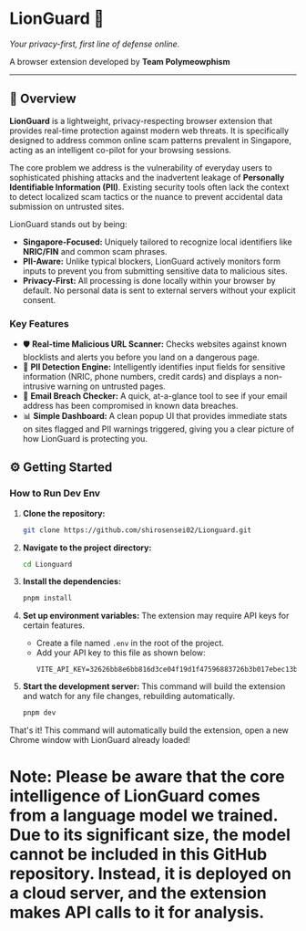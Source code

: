 # LionGuard 🦁

*Your privacy-first, first line of defense online.*

A browser extension developed by **Team Polymeowphism** 

---

## 🚀 Overview

**LionGuard** is a lightweight, privacy-respecting browser extension that provides real-time protection against modern web threats. It is specifically designed to address common online scam patterns prevalent in Singapore, acting as an intelligent co-pilot for your browsing sessions.

The core problem we address is the vulnerability of everyday users to sophisticated phishing attacks and the inadvertent leakage of **Personally Identifiable Information (PII)**. Existing security tools often lack the context to detect localized scam tactics or the nuance to prevent accidental data submission on untrusted sites.

LionGuard stands out by being:
* **Singapore-Focused:** Uniquely tailored to recognize local identifiers like **NRIC/FIN** and common scam phrases.
* **PII-Aware:** Unlike typical blockers, LionGuard actively monitors form inputs to prevent you from submitting sensitive data to malicious sites.
* **Privacy-First:** All processing is done locally within your browser by default. No personal data is sent to external servers without your explicit consent.

### Key Features
* 🛡️ **Real-time Malicious URL Scanner:** Checks websites against known blocklists and alerts you before you land on a dangerous page.
* 🔎 **PII Detection Engine:** Intelligently identifies input fields for sensitive information (NRIC, phone numbers, credit cards) and displays a non-intrusive warning on untrusted pages.
* 📧 **Email Breach Checker:** A quick, at-a-glance tool to see if your email address has been compromised in known data breaches.
* 📊 **Simple Dashboard:** A clean popup UI that provides immediate stats on sites flagged and PII warnings triggered, giving you a clear picture of how LionGuard is protecting you.

## ⚙️ Getting Started

### How to Run Dev Env

1.  **Clone the repository:**
    ```bash
    git clone https://github.com/shirosensei02/Lionguard.git
    ```

2.  **Navigate to the project directory:**
    ```bash
    cd Lionguard
    ```

3.  **Install the dependencies:**
    ```bash
    pnpm install
    ```

4.  **Set up environment variables:**
    The extension may require API keys for certain features.
    * Create a file named `.env` in the root of the project.
    * Add your API key to this file as shown below:
        ```
        VITE_API_KEY=32626bb8e6bb816d3ce04f19d1f47596883726b3b017ebec13bc74d9ff7461d7
        ```

5.  **Start the development server:**
    This command will build the extension and watch for any file changes, rebuilding automatically.
    ```bash
    pnpm dev
    ```



That's it! This command will automatically build the extension, open a new Chrome window with LionGuard already loaded!


# Note: Please be aware that the core intelligence of LionGuard comes from a language model we trained. Due to its significant size, the model cannot be included in this GitHub repository. Instead, it is deployed on a cloud server, and the extension makes API calls to it for analysis.
